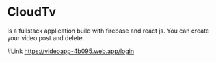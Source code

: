 # CloudTv 
Is a fullstack application build with firebase and react js. You can create your video post and delete.

#Link
https://videoapp-4b095.web.app/login
